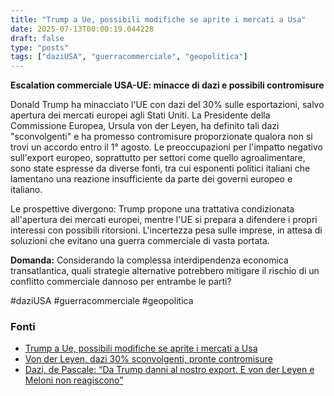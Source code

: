 ```yaml
---
title: "Trump a Ue, possibili modifiche se aprite i mercati a Usa"
date: 2025-07-13T00:00:19.044228
draft: false
type: "posts"
tags: ["daziUSA", "guerracommerciale", "geopolitica"]
---
```


**Escalation commerciale USA-UE: minacce di dazi e possibili contromisure**

Donald Trump ha minacciato l'UE con dazi del 30% sulle esportazioni, salvo apertura dei mercati europei agli Stati Uniti.  La Presidente della Commissione Europea, Ursula von der Leyen, ha definito tali dazi "sconvolgenti" e ha promesso contromisure proporzionate qualora non si trovi un accordo entro il 1° agosto.  Le preoccupazioni per l'impatto negativo sull'export europeo, soprattutto per settori come quello agroalimentare, sono state espresse da diverse fonti, tra cui esponenti politici italiani che lamentano una reazione insufficiente da parte dei governi europeo e italiano.

Le prospettive divergono: Trump propone una trattativa condizionata all'apertura dei mercati europei, mentre l'UE si prepara a difendere i propri interessi con possibili ritorsioni.  L'incertezza pesa sulle imprese, in attesa di soluzioni che evitano una guerra commerciale di vasta portata.

**Domanda:**  Considerando la complessa interdipendenza economica transatlantica, quali strategie alternative potrebbero mitigare il rischio di un conflitto commerciale dannoso per entrambe le parti?

#daziUSA #guerracommerciale #geopolitica


### Fonti
- [Trump a Ue, possibili modifiche se aprite i mercati a Usa](https://www.ansa.it/sito/notizie/topnews/2025/07/12/trump-a-ue-possibili-modifiche-se-aprite-i-mercati-a-usa_ced1465f-e56b-434d-bb76-eea6a9b56005.html)
- [Von der Leyen, dazi 30% sconvolgenti, pronte contromisure](https://www.ansa.it/sito/notizie/topnews/2025/07/12/von-der-leyen-dazi-30-sconvolgenti-pronte-contromisure_210fb596-1fb7-47a8-bab2-97c07411a86c.html)
- [Dazi, de Pascale: “Da Trump danni al nostro export. E von der Leyen e Meloni non reagiscono”](https://bologna.repubblica.it/cronaca/2025/07/12/news/de_pascale_dazi_trump_danni_export_emilia-romagna_von_der_leyen_meloni_reazioni_insufficienti-424727624/)

